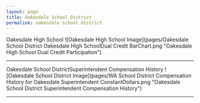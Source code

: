 ```yaml
---
layout: page
title: Oakesdale School District
permalink: oakesdale school district
---
```



Oakesdale High School
![Oakesdale High School Image](pages/Oakesdale School District Oakesdale High SchoolDual Credit BarChart.png "Oakesdale High School Dual Credit Participation")

___

Oakesdale School DistrictSuperintendent Compensation History
![Oakesdale School District Image](pages/WA School District Compensation History for Oakesdale Superintendent ConstantDollars.png "Oakesdale School District Superintendent Compensation History")

___

